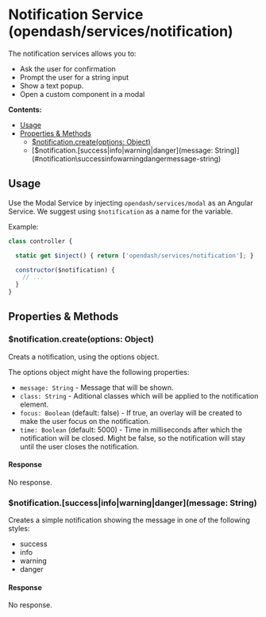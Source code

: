 # Notification Service (opendash/services/notification)

The notification services allows you to:
- Ask the user for confirmation
- Prompt the user for a string input
- Show a text popup.
- Open a custom component in a modal

**Contents:**
<!-- TOC depthFrom:2 depthTo:3 -->

- [Usage](#usage)
- [Properties & Methods](#properties--methods)
    - [$notification.create(options: Object)](#notificationcreateoptions-object)
    - [$notification.\[success|info|warning|danger](message: String)](#notification\successinfowarningdangermessage-string)

<!-- /TOC -->

## Usage

Use the Modal Service by injecting `opendash/services/modal` as an Angular Service. We suggest using `$notification` as a name for the variable.

Example:
```js
class controller {

  static get $inject() { return ['opendash/services/notification']; }

  constructor($notification) {
    // ...
  }
}
```

## Properties & Methods

### $notification.create(options: Object)

Creats a notification, using the options object.

The options object might have the following properties:

* `message: String` - Message that will be shown.
* `class: String` - Aditional classes which will be applied to the notification element.
* `focus: Boolean` (default: false) - If true, an overlay will be created to make the user focus on the notification.
* `time: Boolean` (default: 5000) - Time in milliseconds after which the notification will be closed. Might be false, so the notification will stay until the user closes the notification.

#### Response

No response.

### $notification.\[success|info|warning|danger](message: String)

Creates a simple notification showing the message in one of the following styles:

* success
* info
* warning
* danger

#### Response

No response.
